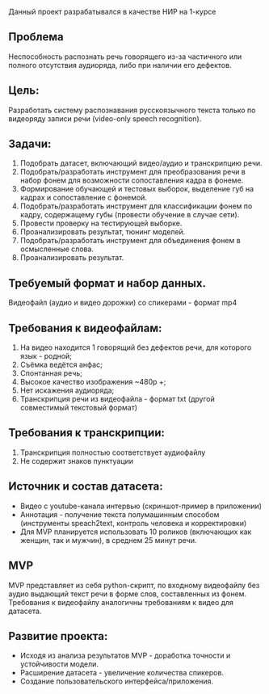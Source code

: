 Данный проект разрабатывался в качестве НИР на 1-курсе

## Проблема
Неспособность распознать речь говорящего из-за частичного или полного отсутствия аудиоряда, либо при наличии его дефектов.

## Цель:
Разработать систему распознавания русскоязычного текста только по видеоряду записи речи (video-only speech recognition).

## Задачи:
1. Подобрать датасет, включающий видео/аудио и транскрипцию речи.
2. Подобрать/разработать инструмент для преобразования речи в набор фонем для возможности сопоставления кадра в фонеме.
3. Формирование обучающей и тестовых выборок, выделение губ на кадрах и сопоставление с фонемой.
4. Подобрать/разработать инструмент для классификации фонем по кадру, содержащему губы (провести обучение в случае сети).
5. Провести проверку на тестирующей выборке.
6. Проанализировать результат, тюнинг моделей.
7. Подобрать/разработать инструмент для объединения фонем в осмысленные слова.
8. Проанализировать результат.

## Требуемый формат и набор данных.
Видеофайл (аудио и видео дорожки) со спикерами - формат mp4

## Требования к видеофайлам:
1. На видео находится 1 говорящий  без дефектов речи, для которого язык - родной;
2. Съёмка ведётся анфас;
3. Спонтанная речь;
4. Высокое качество изображения ~480p +;
5. Нет искажения аудиоряда;
6. Транскрипция речи из видеофайла - формат txt (другой совместимый текстовый формат)

## Требования к транскрипции:
1. Транскрипция полностью соответствует аудиофайлу
2. Не содержит знаков пунктуации

## Источник и состав датасета:
- Видео с youtube-канала интервью (скриншот-пример в приложении)
- Аннотация - получение текста полумашинным способом (инструменты speach2text, контроль человека и корректировки)
- Для MVP планируется использовать 10 роликов (включающих как женщин, так и мужчин), в среднем 25 минут речи.

## MVP
MVP представляет из себя python-скрипт, по входному видеофайлу без аудио выдающий текст речи в форме слов, составленных из фонем. Требования к видеофайлу аналогичны требованиям к видео для датасета.

## Развитие проекта:
- Исходя из анализа результатов MVP - доработка точности и устойчивости модели.
- Расширение датасета - увеличение количества спикеров.
- Создание пользовательского интерфейса/приложения.
